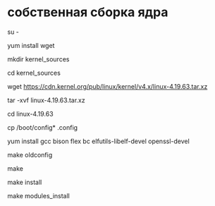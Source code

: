 # собственная сборка ядра

su -

yum install wget

mkdir kernel_sources

cd kernel_sources

wget https://cdn.kernel.org/pub/linux/kernel/v4.x/linux-4.19.63.tar.xz

tar -xvf linux-4.19.63.tar.xz

cd linux-4.19.63

cp /boot/config* .config

yum install gcc bison flex bc elfutils-libelf-devel openssl-devel

make oldconfig

make

make install

make modules_install

